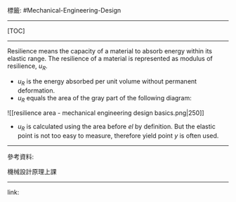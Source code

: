 標籤: #Mechanical-Engineering-Design 

---

[TOC]

---

Resilience means the capacity of a material to absorb energy within its elastic range. The resilience of a material is represented as modulus of resilience, $u_R$.

- $u_R$ is the energy absorbed per unit volume without permanent deformation.
- $u_R$ equals the area of the gray part of the following diagram:

![[resilience area - mechanical engineering design basics.png|250]]

- $u_R$ is calculated using the area before $el$ by definition. But the elastic point is not too easy to measure, therefore yield point $y$ is often used.

---

參考資料:

機械設計原理上課

---

link:

